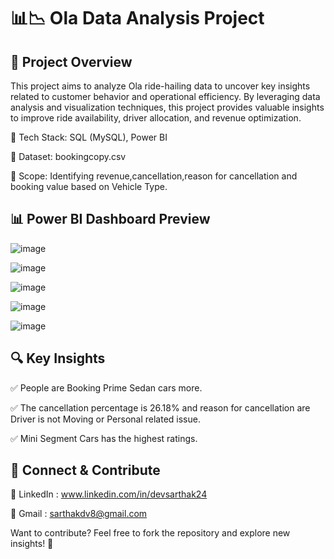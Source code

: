# 📊📉 Ola Data Analysis Project
## 🚀 Project Overview
This project aims to analyze Ola ride-hailing data to uncover key insights related to  customer behavior and operational 
efficiency. By leveraging data analysis and visualization techniques, this project provides valuable insights to improve ride availability, driver allocation, and revenue optimization.


🔹 Tech Stack: SQL (MySQL), Power BI

🔹 Dataset: bookingcopy.csv

🔹 Scope: Identifying revenue,cancellation,reason for cancellation and booking value based on Vehicle Type.

## 📊 Power BI Dashboard Preview
![image](https://github.com/user-attachments/assets/1c01f3c2-66a4-4f58-aabe-c780667cbd0d)

![image](https://github.com/user-attachments/assets/2f04c72c-d068-4ce0-b016-66b1d4ec17f6)

![image](https://github.com/user-attachments/assets/d462ad40-b16c-4998-9dc5-ac7f36a209b7)

![image](https://github.com/user-attachments/assets/bb117233-dec6-466f-b1e0-6c39f3cd1af0)

![image](https://github.com/user-attachments/assets/b76be07f-b20e-4afc-a755-86028dc45688)


## 🔍 Key Insights
✅ People are Booking Prime Sedan cars more.

✅ The cancellation percentage is 26.18% and reason for cancellation are Driver is not Moving or Personal related issue.

✅ Mini Segment Cars has the highest ratings.

## 🔗 Connect & Contribute
📌 LinkedIn : www.linkedin.com/in/devsarthak24

📌 Gmail : sarthakdv8@gmail.com

Want to contribute? Feel free to fork the repository and explore new insights! 🚀
